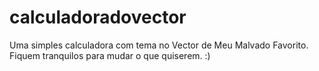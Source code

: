 # calculadoradovector
Uma simples calculadora com tema no Vector de Meu Malvado Favorito. Fiquem tranquilos para mudar o que quiserem. :)
